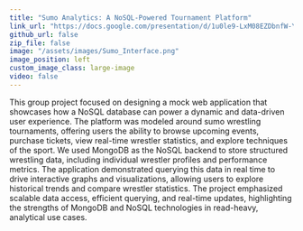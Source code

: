 ```yaml
---
title: "Sumo Analytics: A NoSQL-Powered Tournament Platform"
link_url: "https://docs.google.com/presentation/d/1u0le9-LxM08EZDbnfW-Ybc1ydkX9YksY3_jCihZezU4/present?slide=id.g3476559e94c_0_0#slide=id.g3476559e94c_0_0"
github_url: false
zip_file: false
image: "/assets/images/Sumo_Interface.png"
image_position: left
custom_image_class: large-image
video: false
---
```


This group project focused on designing a mock web application that showcases how a NoSQL database can power a dynamic 
and data-driven user experience. The platform was modeled around sumo wrestling tournaments, offering users the ability to
browse upcoming events, purchase tickets, view real-time wrestler statistics, and explore techniques of the sport. We used 
MongoDB as the NoSQL backend to store structured wrestling data, including individual wrestler profiles and performance metrics. 
The application demonstrated querying this data in real time to drive interactive graphs and visualizations, allowing users to 
explore historical trends and compare wrestler statistics. The project emphasized scalable data access, efficient querying, and 
real-time updates, highlighting the strengths of MongoDB and NoSQL technologies in read-heavy, analytical use cases.

